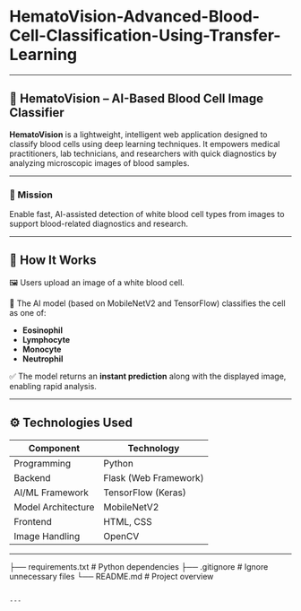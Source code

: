 # HematoVision-Advanced-Blood-Cell-Classification-Using-Transfer-Learning

---

## 🧬 HematoVision – AI-Based Blood Cell Image Classifier

**HematoVision** is a lightweight, intelligent web application designed to classify blood cells using deep learning techniques. It empowers medical practitioners, lab technicians, and researchers with quick diagnostics by analyzing microscopic images of blood samples.

---

### 🎯 Mission

Enable fast, AI-assisted detection of white blood cell types from images to support blood-related diagnostics and research.

---



## 📸 How It Works

🖼️ Users upload an image of a white blood cell.

🤖 The AI model (based on MobileNetV2 and TensorFlow) classifies the cell as one of:

* **Eosinophil**
* **Lymphocyte**
* **Monocyte**
* **Neutrophil**

✅ The model returns an **instant prediction** along with the displayed image, enabling rapid analysis.

---

## ⚙️ Technologies Used

| Component          | Technology            |
| ------------------ | --------------------- |
| Programming        | Python                |
| Backend            | Flask (Web Framework) |
| AI/ML Framework    | TensorFlow (Keras)    |
| Model Architecture | MobileNetV2           |
| Frontend           | HTML, CSS             |
| Image Handling     | OpenCV                |

---
├── requirements.txt        # Python dependencies
├── .gitignore              # Ignore unnecessary files
└── README.md               # Project overview
```

---
